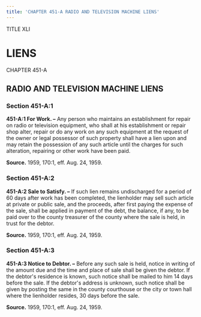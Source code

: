 ```yaml
---
title: 'CHAPTER 451-A RADIO AND TELEVISION MACHINE LIENS'
---
```


TITLE XLI
                                             
LIENS
==========

CHAPTER 451-A
                                             
RADIO AND TELEVISION MACHINE LIENS
----------------------------------

### Section 451-A:1

 **451-A:1 For Work. –** Any person who maintains an establishment
for repair on radio or television equipment, who shall at his
establishment or repair shop alter, repair or do any work on any such
equipment at the request of the owner or legal possessor of such
property shall have a lien upon and may retain the possession of any
such article until the charges for such alteration, repairing or other
work have been paid.

**Source.** 1959, 170:1, eff. Aug. 24, 1959.

### Section 451-A:2

 **451-A:2 Sale to Satisfy. –** If such lien remains undischarged for
a period of 60 days after work has been completed, the lienholder may
sell such article at private or public sale, and the proceeds, after
first paying the expense of the sale, shall be applied in payment of the
debt, the balance, if any, to be paid over to the county treasurer of
the county where the sale is held, in trust for the debtor.

**Source.** 1959, 170:1, eff. Aug. 24, 1959.

### Section 451-A:3

 **451-A:3 Notice to Debtor. –** Before any such sale is held, notice
in writing of the amount due and the time and place of sale shall be
given the debtor. If the debtor's residence is known, such notice shall
be mailed to him 14 days before the sale. If the debtor's address is
unknown, such notice shall be given by posting the same in the county
courthouse or the city or town hall where the lienholder resides, 30
days before the sale.

**Source.** 1959, 170:1, eff. Aug. 24, 1959.
